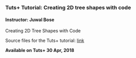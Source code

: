 ### Tuts+ Tutorial: Creating 2D tree shapes with code

#### Instructor: Juwal Bose

Creating 2D Tree Shapes with Code

Source files for the Tuts+ tutorial: [link](http://gamedevelopment.tutsplus.com/tutorials/creating-2d-tree-shapes-with-code--cms-30906)

**Available on Tuts+ 30 Apr, 2018**

